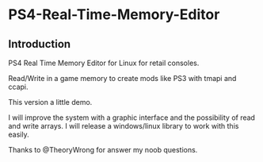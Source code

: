 # PS4-Real-Time-Memory-Editor
Introduction
-------------
PS4 Real Time Memory Editor for Linux for retail consoles.

Read/Write in a game memory to create mods like PS3 with tmapi and ccapi.

This version a little demo.

I will improve the system with a graphic interface and the possibility of read and write arrays. I will release a windows/linux library to work with this easily.

Thanks to @TheoryWrong for answer my noob questions.

